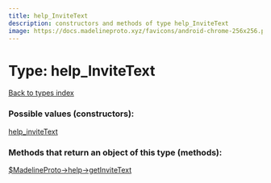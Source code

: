 ```yaml
---
title: help_InviteText
description: constructors and methods of type help_InviteText
image: https://docs.madelineproto.xyz/favicons/android-chrome-256x256.png
---
```

# Type: help\_InviteText  
[Back to types index](index.md)



### Possible values (constructors):

[help\_inviteText](../constructors/help_inviteText.md)  



### Methods that return an object of this type (methods):

[$MadelineProto->help->getInviteText](../methods/help_getInviteText.md)  



